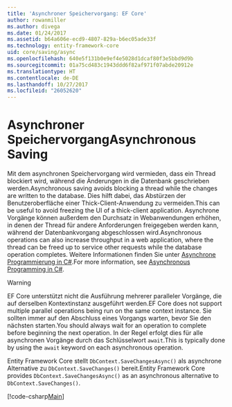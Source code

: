 ```yaml
---
title: 'Asynchroner Speichervorgang: EF Core'
author: rowanmiller
ms.author: divega
ms.date: 01/24/2017
ms.assetid: b64a606e-ecd9-4807-829a-b6ec05ade33f
ms.technology: entity-framework-core
uid: core/saving/async
ms.openlocfilehash: 640e5f131b0e9ef4e5028d1dcaf80f3e5bbd9d9b
ms.sourcegitcommit: 01a75cd483c1943ddd6f82af971f07abde20912e
ms.translationtype: HT
ms.contentlocale: de-DE
ms.lasthandoff: 10/27/2017
ms.locfileid: "26052620"
---
```

# <a name="asynchronous-saving"></a><span data-ttu-id="6197e-102">Asynchroner Speichervorgang</span><span class="sxs-lookup"><span data-stu-id="6197e-102">Asynchronous Saving</span></span>

<span data-ttu-id="6197e-103">Mit dem asynchronen Speichervorgang wird vermieden, dass ein Thread blockiert wird, während die Änderungen in die Datenbank geschrieben werden.</span><span class="sxs-lookup"><span data-stu-id="6197e-103">Asynchronous saving avoids blocking a thread while the changes are written to the database.</span></span> <span data-ttu-id="6197e-104">Dies hilft dabei, das Abstürzen der Benutzeroberfläche einer Thick-Client-Anwendung zu vermeiden.</span><span class="sxs-lookup"><span data-stu-id="6197e-104">This can be useful to avoid freezing the UI of a thick-client application.</span></span> <span data-ttu-id="6197e-105">Asynchrone Vorgänge können außerdem den Durchsatz in Webanwendungen erhöhen, in denen der Thread für andere Anforderungen freigegeben werden kann, während der Datenbankvorgang abgeschlossen wird.</span><span class="sxs-lookup"><span data-stu-id="6197e-105">Asynchronous operations can also increase throughput in a web application, where the thread can be freed up to service other requests while the database operation completes.</span></span> <span data-ttu-id="6197e-106">Weitere Informationen finden Sie unter [Asynchrone Programmierung in C#](https://docs.microsoft.com/dotnet/csharp/async).</span><span class="sxs-lookup"><span data-stu-id="6197e-106">For more information, see [Asynchronous Programming in C#](https://docs.microsoft.com/dotnet/csharp/async).</span></span>

> [!WARNING]  
> <span data-ttu-id="6197e-107">EF Core unterstützt nicht die Ausführung mehrerer paralleler Vorgänge, die auf derselben Kontextinstanz ausgeführt werden.</span><span class="sxs-lookup"><span data-stu-id="6197e-107">EF Core does not support multiple parallel operations being run on the same context instance.</span></span> <span data-ttu-id="6197e-108">Sie sollten immer auf den Abschluss eines Vorgangs warten, bevor Sie den nächsten starten.</span><span class="sxs-lookup"><span data-stu-id="6197e-108">You should always wait for an operation to complete before beginning the next operation.</span></span> <span data-ttu-id="6197e-109">In der Regel erfolgt dies für alle asynchronen Vorgänge durch das Schlüsselwort `await`.</span><span class="sxs-lookup"><span data-stu-id="6197e-109">This is typically done by using the `await` keyword on each asynchronous operation.</span></span>

<span data-ttu-id="6197e-110">Entity Framework Core stellt `DbContext.SaveChangesAsync()` als asynchrone Alternative zu `DbContext.SaveChanges()` bereit.</span><span class="sxs-lookup"><span data-stu-id="6197e-110">Entity Framework Core provides `DbContext.SaveChangesAsync()` as an asynchronous alternative to `DbContext.SaveChanges()`.</span></span>

[!code-csharp[Main](../../../samples/core/Saving/Saving/Async/Sample.cs#Sample)]
